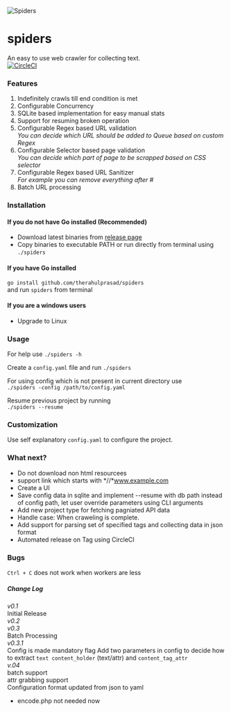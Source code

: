 ![Spiders](https://github.com/therahulprasad/spiders/blob/master/assets/banner.png)

# spiders
An easy to use web crawler for collecting text.  
[![CircleCI](https://circleci.com/gh/therahulprasad/spiders.svg?style=svg)](https://circleci.com/gh/therahulprasad/spiders)  

### Features
1. Indefinitely crawls till end condition is met
2. Configurable Concurrency  
3. SQLite based implementation for easy manual stats
4. Support for resuming broken operation
5. Configurable Regex based URL validation  
_You can decide which URL should be added to Queue based on custom Regex_
6. Configurable Selector based page validation  
_You can decide which part of page to be scrapped based on CSS selector_
7. Configurable Regex based URL Sanitizer  
_For example you can remove everything after #_
8. Batch URL processing  

### Installation
#### If you do not have Go installed (Recommended)  
- Download latest binaries from [release page](https://github.com/therahulprasad/spiders/releases)  
- Copy binaries to executable PATH or run directly from terminal using `./spiders`  

#### If you have Go installed  
`go install github.com/therahulprasad/spiders`  
and run `spiders` from terminal  

#### If you are a windows users  
- Upgrade to Linux  

### Usage
For help use
`./spiders -h`

Create a `config.yaml` file and run
`./spiders`

For using config which is not present in current directory use  
`./spiders -config /path/to/config.yaml`

Resume previous project by running   
`./spiders --resume`  

### Customization
Use self explanatory `config.yaml` to configure the project.

### What next?  
- Do not download non html resourcees  
- support link which starts with *//*www.example.com  
- Create a UI  
- Save config data in sqlite and implement --resume with db path instead of config path, let user override parameters using CLI arguments  
- Add new project type for fetching pagniated API data  
- Handle case: When craweling is complete.  
- Add support for parsing set of specified tags and collecting data in json format  
- Automated release on Tag using CircleCI

### Bugs
`Ctrl + C` does not work when workers are less

##### Change Log
_v0.1_  
Initial Release  
_v0.2_  
_v0.3_  
Batch Processing  
_v0.3.1_  
Config is made mandatory flag
Add two parameters in config to decide how to extract `text content_holder` (text/attr) and `content_tag_attr`  
_v.04_  
batch support  
attr grabbing support  
Configuration format updated from json to yaml  
-  encode.php not needed now  

